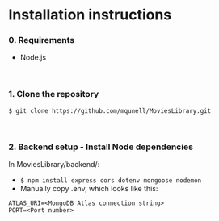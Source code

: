 # Installation instructions

### 0. Requirements
* Node.js

<br/>

### 1. Clone the repository
`$ git clone https://github.com/mqunell/MoviesLibrary.git`

<br/>

### 2. Backend setup - Install Node dependencies
In MoviesLibrary/backend/:
* `$ npm install express cors dotenv mongoose nodemon`
* Manually copy .env, which looks like this:
```
ATLAS_URI=<MongoDB Atlas connection string>
PORT=<Port number>
```
